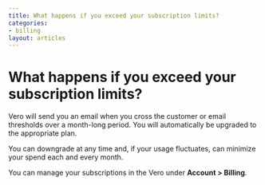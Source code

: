 ```yaml
---
title: What happens if you exceed your subscription limits?
categories:
- billing
layout: articles
---
```


# What happens if you exceed your subscription limits?

Vero will send you an email when you cross the customer or email thresholds over a month-long period. You will automatically be upgraded to the appropriate plan.

You can downgrade at any time and, if your usage fluctuates, can minimize your spend each and every month.

You can manage your subscriptions in the Vero under **Account > Billing**.